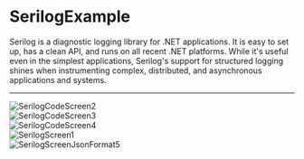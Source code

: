# SerilogExample 
Serilog is a diagnostic logging library for .NET applications. It is easy to set up, has a clean API, and runs on all recent .NET platforms. While it's useful even in the simplest applications, Serilog's support for structured logging shines when instrumenting complex, distributed, and asynchronous applications and systems. <hr/>
![SerilogCodeScreen2](https://github.com/Olyala94/SerilogExample/assets/119108499/296c01ae-b3d7-4738-978c-bb7d37c76300)<br/>
![SerilogCodeScreen3](https://github.com/Olyala94/SerilogExample/assets/119108499/ef6295cf-faf8-43c1-882d-4b86c80a22da)<br/>
![SerilogCodeScreen4](https://github.com/Olyala94/SerilogExample/assets/119108499/1e9582d2-7aa5-4854-80e2-fab4388326a2)<br/>
![SerilogScreen1](https://github.com/Olyala94/SerilogExample/assets/119108499/bb42aa96-8397-4fa5-bc3f-f98fff0cda0f)<br/>
![SerilogScreenJsonFormat5](https://github.com/Olyala94/SerilogExample/assets/119108499/30b39788-7c79-4aad-ada3-11a880106f36)<br/>

